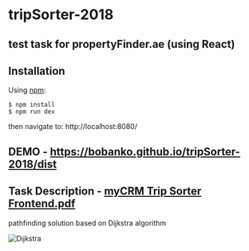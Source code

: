 # tripSorter-2018

## test task for propertyFinder.ae (using React)


## Installation

Using [npm](https://www.npmjs.com/):

    $ npm install
    $ npm run dev
    
then navigate to: http://localhost:8080/


## DEMO - https://bobanko.github.io/tripSorter-2018/dist

## Task Description - [myCRM Trip Sorter Frontend.pdf](https://github.com/bobanko/tripSorter/blob/master/myCRM_Trip%20Sorter_Frontend.pdf)

pathfinding solution based on Dijkstra algorithm

![Dijkstra](https://i.imgur.com/6r2cIU9.jpg)

